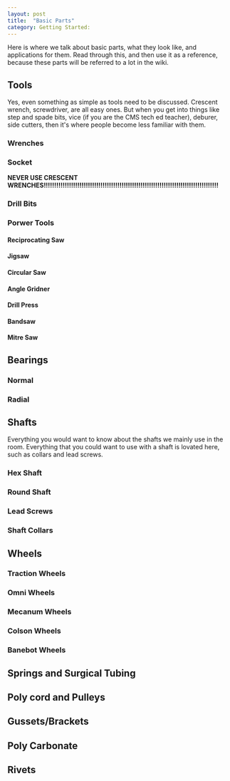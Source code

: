 ```yaml
---
layout: post
title:  "Basic Parts"
category: Getting Started:
---
```

Here is where we talk about basic parts, what they look like, and applications for them. Read through this, and then use it as a reference, because these parts will be referred to a lot in the wiki.

## Tools
Yes, even something as simple as tools need to be discussed. Crescent wrench, screwdriver, are all easy ones. But when you get into things like step and spade bits, vice (if you are the CMS tech ed teacher), deburer, side cutters, then it's where people become less familiar with them.
### Wrenches
### Socket
**NEVER USE CRESCENT WRENCHES!!!!!!!!!!!!!!!!!!!!!!!!!!!!!!!!!!!!!!!!!!!!!!!!!!!!!!!!!!!!!!!!!!!!!!!!!!!!!!!!!!!**
### Drill Bits
### Porwer Tools
#### Reciprocating Saw
#### Jigsaw
#### Circular Saw
#### Angle Gridner
#### Drill Press
#### Bandsaw
#### Mitre Saw

## Bearings
### Normal
### Radial

## Shafts
Everything you would want to know about the shafts we mainly use in the room. Everything that you could want to use with a shaft is lovated here, such as collars and lead screws.
### Hex Shaft
### Round Shaft
### Lead Screws
### Shaft Collars

## Wheels
### Traction Wheels
### Omni Wheels
### Mecanum Wheels
### Colson Wheels
### Banebot Wheels

## Springs and Surgical Tubing

## Poly cord and Pulleys

## Gussets/Brackets

## Poly Carbonate

## Rivets





